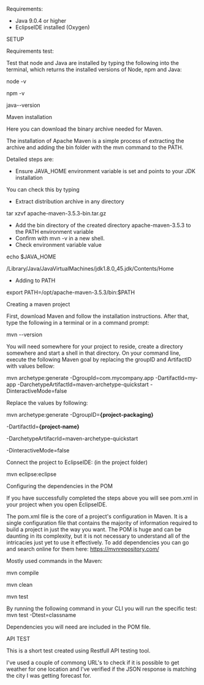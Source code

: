 Requirements:

- Java 9.0.4 or higher
- EclipseIDE installed (Oxygen)

SETUP

Requirements test:

Test that node and Java are installed by typing the following into the terminal, which returns the installed versions of Node, npm and Java:

node -v

npm -v

java--version

Maven installation

Here you can download the binary archive needed for Maven.

The installation of Apache Maven is a simple process of extracting the archive and adding the bin folder with the mvn command to the PATH.

Detailed steps are:

- Ensure JAVA_HOME environment variable is set and points to your JDK installation

You can check this by typing

- Extract distribution archive in any directory

tar xzvf apache-maven-3.5.3-bin.tar.gz

- Add the bin directory of the created directory apache-maven-3.5.3 to the PATH environment variable
- Confirm with mvn -v in a new shell.
- Check environment variable value

echo $JAVA_HOME

/Library/Java/JavaVirtualMachines/jdk1.8.0_45.jdk/Contents/Home

- Adding to PATH

export PATH=/opt/apache-maven-3.5.3/bin:$PATH

Creating a maven project

First, download Maven and follow the installation instructions. After that, type the following in a terminal or in a command prompt:

mvn --version

You will need somewhere for your project to reside, create a directory somewhere and start a shell in that directory. On your command line, execute the following Maven goal by replacing the groupID and ArtifactID with values bellow:

mvn archetype:generate -DgroupId=com.mycompany.app -DartifactId=my-app -DarchetypeArtifactId=maven-archetype-quickstart -DinteractiveMode=false

Replace the values by following:

mvn archetype:generate -DgroupID=**{project-packaging}**

-DartifactId=**{project-name}**

-DarchetypeArtifacrId=maven-archetype-quickstart

-DinteractiveMode=false

Connect the project to EclipseIDE: (in the project folder)

mvn eclipse:eclipse

Configuring the dependencies in the POM

If you have successfully completed the steps above you will see pom.xml in your project when you open EclipseIDE.

The pom.xml file is the core of a project's configuration in Maven. It is a single configuration file that contains the majority of information required to build a project in just the way you want. The POM is huge and can be daunting in its complexity, but it is not necessary to understand all of the intricacies just yet to use it effectively. To add dependencies you can go and search online for them here: https://mvnrepository.com/

Mostly used commands in the Maven:

mvn compile

mvn clean

mvn test

By running the following command in your CLI you will run the specific test: mvn test -Dtest=classname

Dependencies you will need are included in the POM file.

API TEST

This is a short test created using Restfull API testing tool.

I've used a couple of commong URL's to check if it is possible to get weather for one location and I've verified if the JSON response is matching the city I was getting forecast for.
